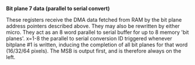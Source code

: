 **Bit plane 7 data (parallel to serial convert)**

These registers receive the DMA data fetched from RAM by the bit plane address pointers described above. They may also be rewritten by either micro. They act as an 8 word parallel to serial buffer for up to 8 memory 'bit planes'. x=1-8 the parallel to serial conversion ID triggered whenever bitplane #1 is written, inducing the completion of all bit planes for that word (16/32/64 pixels). The MSB is output first, and is therefore always on the left.

